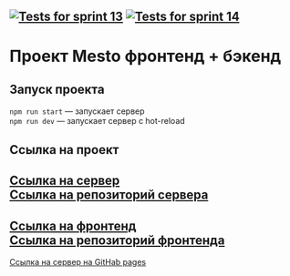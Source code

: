 [![Tests for sprint 13](https://github.com/BaturinSS/express-mesto-gha/actions/workflows/tests-13-sprint.yml/badge.svg)](https://github.com/BaturinSS/express-mesto-gha/actions/workflows/tests-13-sprint.yml) [![Tests for sprint 14](https://github.com/BaturinSS/express-mesto-gha/actions/workflows/tests-14-sprint.yml/badge.svg)](https://github.com/BaturinSS/express-mesto-gha/actions/workflows/tests-14-sprint.yml)  
---
# Проект Mesto фронтенд + бэкенд

## Запуск проекта
`npm run start` — запускает сервер   
`npm run dev` — запускает сервер с hot-reload  

## Ссылка на проект
[Ссылка на сервер](https://novoapi.nomoredomains.xyz/)  
[Ссылка на репозиторий сервера](https://github.com/BaturinSS/express-mesto-gha/)  
---
[Ссылка на фронтенд](https://novo.nomoredomains.xyz/)  
[Ссылка на репозиторий фронтенда](https://github.com/BaturinSS/react-mesto-auth/)  
---
[Ссылка на сервер на GitHab pages](https://baturinss.github.io/express-mesto-gha/)  
